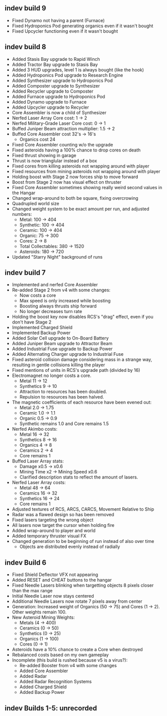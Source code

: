 ## indev build 9

- Fixed Dynamo not having a parent (Furnace)
- Fixed Hydroponics Pod generating organics even if it wasn't bought
- Fixed Upcycler functioning even if it wasn't bought

## indev build 8

- Added Stasis Bay upgrade to Rapid Winch
- Added Tractor Bay upgrade to Stasis Bay
- Added 3 HUD upgrades, level 1 is always bought (like the hook)
- Added Hydroponics Pod upgrade to Research Engine
- Added Synthesizer upgrade to Hydroponics Pod
- Added Composter upgrade to Synthesizer
- Added Recycler upgrade to Composter
- Added Furnace upgrade to Hydroponics Pod
- Added Dynamo upgrade to Furnace
- Added Upcycler upgrade to Recycler
- Core Assembler is now a child of Synthesizer
- Nerfed Laser Array Core cost: 1 -> 2
- Nerfed Military-Grade Laser Core cost: 0 -> 1
- Buffed Juniper Beam attraction multiplier: 1.5 -> 2
- Buffed Core Assembler cost 32's -> 16's
	- Organics cost 24
- Fixed Core Assembler counting w/o the upgrade
- Fixed asteroids having a 100% chance to drop cores on death
- Fixed thrust showing in garage
- Thrust is now trianglular instead of a box
- Fixed cores from killing asteroids not wrapping around with player
- Fixed resources from mining asteroids not wrapping around with player
- Holding boost with Stage 2 now forces ship to move forward
- Boost from Stage 2 now has visual effect on thruster
- Fixed Core Assembler sometimes showing really weird second values in the Hangar
- Changed wrap-around to both be square, fixing overcrowing
- Quadrupled world size
- Changed weight system to be exact amount per run, and adjusted numbers:
	- Metal: 100 -> 404
	- Synthetic: 100 -> 404
	- Ceramic: 100 -> 404
	- Organic: 75 -> 300
	- Cores: 2 -> 8
	- Total Collectables: 380 -> 1520
	- Asteroids: 180 -> 720
- Updated "Starry Night" background of runs

## indev build 7

- Implemented and nerfed Core Assembler
- Re-added Stage 2 from v4 with some changes:
	- Now costs a core
	- Max speed is only increased while boosting
	- Boosting always thrusts ship forward
	- No longer decreases turn rate
- Holding the boost key now disables RCS's "drag" effect, even if you don't have Stage 2
- Implemented Charged Shield
- Implemented Backup Power
- Added Solar Cell upgrade to On-Board Battery
- Added Juniper Beam upgrade to Attractor Beam
- Added Industrial Fuse upgrade to Backup Power
- Added Alternating Charger upgrade to Industrial Fuse
- Fixed asteroid collision damage considering mass in a strange way, resulting in gentle collisions killing the player
- Fixed mentions of units in RCS's upgrade path (divided by 16)
- Electromagnet no longer costs a core.
	- Metal 11 -> 12
	- Synthetics 9 -> 10
	- Attraction to resources has been doubled.
	- Repulsion to resources has been halved.
- The magnetic coefficients of each resource have been evened out:
	- Metal 2.0 -> 1.75
	- Ceramic 1.0 -> 1.1
	- Organic 0.5 -> 0.9
	- Synthetic remains 1.0 and Core remains 1.5
- Nerfed Akimbo costs:
	- Metal 16 -> 32
	- Synthetics 8 -> 16
	- Organics 4 -> 8
	- Ceramics 2 -> 4
	- Core remains 1
- Buffed Laser Array stats:
	- Damage x0.5 -> x0.6
	- Mining Time x2 -> Mining Speed x0.6
	- Clarified description stats to reflect the amount of lasers.
- Nerfed Laser Array costs:
	- Metal 48 -> 64
	- Ceramics 16 -> 32
	- Synthetics 16 -> 24
	- Core remains 1
- Adjusted textures of RCS, ARCS, CARCS, Movement Relative to Ship
- Radar was a flawed design so has been removed
- Fixed lasers targeting the wrong object
- All lasers now target the cursor when holding fire
- Added wrap-around to player and world
- Added temporary thruster visual FX
- Changed generation to be beginning of run instead of also over time
	- Objects are distributed evenly instead of radially

## indev Build 6

- Fixed Shield Deflector VFX not appearing
- Added RESET and CHEAT buttons to the hangar
- Fixed Needle Lasers blinking when targetting objects 8 pixels closer than the max range
- Initial Needle Laser now stays centered
- Additional Needle Lasers now rotate 7 pixels away from center
- Generation: Increased weight of Organics (50 -> 75) and Cores (1 -> 2). Other weights remain 100.
- New Asteroid Mining Weights: 
	- Metals (4 -> 400)
	- Ceramics (0 -> 50)
	- Synthetics (0 -> 25)
	- Organics (1 -> 100)
	- Cores (0 -> 1)
- Asteroids have a 10% chance to create a Core when destroyed
- Rebalanced costs based on my own gameplay
- Incomplete (this build is rushed because v5 is a virus?):
	- Re-added Booster from v4 with some changes
	- Added Core Assembler
	- Added Radar
	- Added Radar Recognition Systems
	- Added Charged Shield
	- Added Backup Power

## indev Builds 1-5: unrecorded
